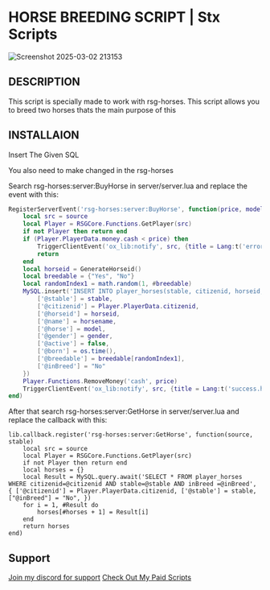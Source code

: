 # HORSE BREEDING SCRIPT | Stx Scripts
![Screenshot 2025-03-02 213153](https://github.com/user-attachments/assets/408eed70-6c4e-440c-b7d4-de67c6a7f21f)

## DESCRIPTION

This script is specially made to work with rsg-horses. This script allows you to breed two horses thats the main purpose of this

## INSTALLAION
Insert The Given SQL

You also need to make changed in the rsg-horses

Search rsg-horses:server:BuyHorse in server/server.lua and replace the event with this:
```lua
RegisterServerEvent('rsg-horses:server:BuyHorse', function(price, model, stable, horsename, gender)
    local src = source
    local Player = RSGCore.Functions.GetPlayer(src)
    if not Player then return end
    if (Player.PlayerData.money.cash < price) then
        TriggerClientEvent('ox_lib:notify', src, {title = Lang:t('error.no_cash'), type = 'error', duration = 5000 })
        return
    end
    local horseid = GenerateHorseid()
    local breedable = {"Yes", "No"}
    local randomIndex1 = math.random(1, #breedable)
    MySQL.insert('INSERT INTO player_horses(stable, citizenid, horseid, name, horse, gender, active, born, breedable, inBreed) VALUES(@stable, @citizenid, @horseid, @name, @horse, @gender, @active, @born, @breedable, @inBreed)', {
        ['@stable'] = stable,
        ['@citizenid'] = Player.PlayerData.citizenid,
        ['@horseid'] = horseid,
        ['@name'] = horsename,
        ['@horse'] = model,
        ['@gender'] = gender,
        ['@active'] = false,
        ['@born'] = os.time(),
        ['@breedable'] = breedable[randomIndex1],
        ['@inBreed'] = "No"
    })
    Player.Functions.RemoveMoney('cash', price)
    TriggerClientEvent('ox_lib:notify', src, {title = Lang:t('success.horse_owned'), type = 'success', duration = 5000 })
end)
```

After that search rsg-horses:server:GetHorse in server/server.lua and replace the callback with this:
```
lib.callback.register('rsg-horses:server:GetHorse', function(source, stable)
    local src = source
    local Player = RSGCore.Functions.GetPlayer(src)
    if not Player then return end
    local horses = {}
    local Result = MySQL.query.await('SELECT * FROM player_horses WHERE citizenid=@citizenid AND stable=@stable AND inBreed =@inBreed', { ['@citizenid'] = Player.PlayerData.citizenid, ['@stable'] = stable, ["@inBreed"] = "No", })
    for i = 1, #Result do
        horses[#horses + 1] = Result[i]
    end
    return horses
end)
```
## Support

[Join my discord for support](https://discord.gg/fPjSxEHFMt)
[Check Out My Paid Scripts](https://stxlabs.tebex.io)
